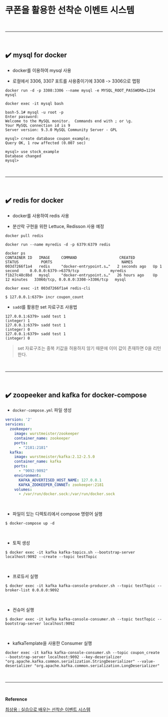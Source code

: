 # 쿠폰을 활용한 선착순 이벤트 시스템
<br>
<hr>
<br>

## ✔️ mysql for docker
- docker를 이용하여 mysql 사용

- 로컬에서 3306, 3307 포트를 사용중이기에 3308 -> 3306으로 맵핑
```
docker run -d -p 3308:3306 --name mysql -e MYSQL_ROOT_PASSWORD=1234 mysql

docker exec -it mysql bash

bash-5.1# mysql -u root -p
Enter password:
Welcome to the MySQL monitor.  Commands end with ; or \g.
Your MySQL connection id is 9
Server version: 9.3.0 MySQL Community Server - GPL

mysql> create database coupon_example;
Query OK, 1 row affected (0.007 sec)

mysql> use stock_example
Database changed
mysql>
```
<br>
<hr>
<br>

## ✔️ redis for docker
- docker를 사용하여 redis 사용

- 분산락 구현을 위한 Lettuce, Redisson 사용 예정

```
docker pull redis

docker run --name myredis -d -p 6379:6379 redis

docker ps
CONTAINER ID   IMAGE     COMMAND                   CREATED         STATUS          PORTS                               NAMES
003d7266f1a4   redis     "docker-entrypoint.s…"   2 seconds ago   Up 1 second     0.0.0.0:6379->6379/tcp              myredis
f1b27c48c8bd   mysql     "docker-entrypoint.s…"   26 hours ago    Up 12 minutes   33060/tcp, 0.0.0.0:3308->3306/tcp   mysql

docker exec -it 003d7266f1a4 redis-cli

$ 127.0.0.1:6379> incr coupon_count
```

- `sadd`를 활용한 set 자료구조 사용법

```
127.0.0.1:6379> sadd test 1
(integer) 1
127.0.0.1:6379> sadd test 1
(integer) 0
127.0.0.1:6379> sadd test 1
(integer) 0
```
> set 자료구조는 중복 키값을 허용하지 않기 때문에 이미 값이 존재하면 0을 리턴한다.
<br>
<hr>
<br>

## ✔️ zoopeeker and kafka for docker-compose
- `docker-compose.yml` 파일 생성

```yml
version: '2'
services:
  zookeeper:
    image: wurstmeister/zookeeper
    container_name: zookeeper
    ports:
      - "2181:2181"
  kafka:
    image: wurstmeister/kafka:2.12-2.5.0
    container_name: kafka
    ports:
      - "9092:9092"
    environment:
      KAFKA_ADVERTISED_HOST_NAME: 127.0.0.1
      KAFKA_ZOOKEEPER_CONNET: zookeeper:2181
    volumes:
      - /var/run/docker.sock:/var/run/docker.sock
```
<br>

- 파일이 있는 디렉토리에서 compose 명령어 실행

```
$ docker-compose up -d
```
<br>

- 토픽 생성
```
$ docker exec -it kafka kafka-topics.sh --bootstrap-server localhost:9092 --create --topic testTopic
```
<br>

- 프로듀서 실행
```
$ docker exec -it kafka kafka-console-producer.sh --topic testTopic --broker-list 0.0.0.0:9092
```
<br>

- 컨슈머 실행
```
$ docker exec -it kafka kafka-console-consumer.sh --topic testTopic --bootstrap-server localhost:9092
```
<br>

- kafkaTemplate을 사용한 Consumer 실행
```
docker exec -it kafka kafka-console-consumer.sh --topic coupon_create --bootstrap-server localhost:9092 --key-deserializer "org.apache.kafka.common.serialization.StringDeserializer" --value-deserializer "org.apache.kafka.common.serialization.LongDeserializer"
```
<br>
<hr>
<br>

**Reference**<br>

[최상용 : 실습으로 배우는 선착순 이벤트 시스템](https://www.inflearn.com/course/%EC%84%A0%EC%B0%A9%EC%88%9C-%EC%9D%B4%EB%B2%A4%ED%8A%B8-%EC%8B%9C%EC%8A%A4%ED%85%9C-%EC%8B%A4%EC%8A%B5/dashboard)
